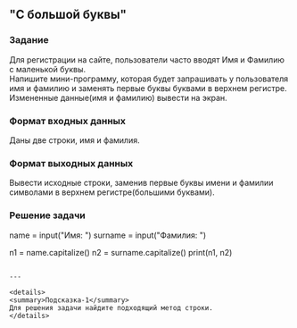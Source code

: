 ## "С большой буквы"

### Задание

Для регистрации на сайте, пользователи часто вводят Имя и Фамилию с маленькой буквы. \
Напишите мини-программу, которая будет запрашивать у пользователя имя и фамилию и заменять первые буквы буквами в верхнем регистре. \
Измененные данные(имя и фамилию) вывести на экран.

### Формат входных данных

Даны две строки, имя и фамилия.

### Формат выходных данных

Вывести исходные строки, заменив первые буквы имени и фамилии символами в верхнем регистре(большими буквами).

### Решение задачи

name = input("Имя: ")
surname = input("Фамилия: ")

n1 = name.capitalize()
n2 = surname.capitalize()
print(n1, n2)
```

---

<details>
<summary>Подсказка-1</summary>
Для решения задачи найдите подходящий метод строки.
</details>
